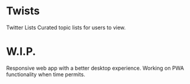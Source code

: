# Twists

Twitter Lists
Curated topic lists for users to view.

# W.I.P.

Responsive web app with a better desktop experience. Working on PWA functionality when time permits.
